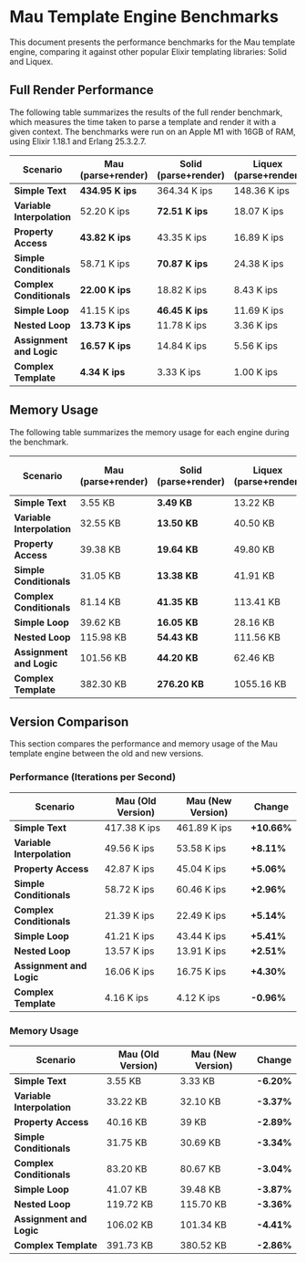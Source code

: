# Mau Template Engine Benchmarks

This document presents the performance benchmarks for the Mau template engine, comparing it against other popular Elixir templating libraries: Solid and Liquex.

## Full Render Performance

The following table summarizes the results of the full render benchmark, which measures the time taken to parse a template and render it with a given context. The benchmarks were run on an Apple M1 with 16GB of RAM, using Elixir 1.18.1 and Erlang 25.3.2.7.

| Scenario                 | Mau (parse+render) | Solid (parse+render) | Liquex (parse+render) | Winner |
| ------------------------ | ------------------ | -------------------- | --------------------- | ------ |
| **Simple Text**          | **434.95 K ips**   | 364.34 K ips         | 148.36 K ips          | **Mau**|
| **Variable Interpolation** | 52.20 K ips        | **72.51 K ips**      | 18.07 K ips           | **Solid**|
| **Property Access**      | **43.82 K ips**    | 43.35 K ips          | 16.89 K ips           | **Mau**|
| **Simple Conditionals**  | 58.71 K ips        | **70.87 K ips**      | 24.38 K ips           | **Solid**|
| **Complex Conditionals** | **22.00 K ips**    | 18.82 K ips          | 8.43 K ips            | **Mau**|
| **Simple Loop**          | 41.15 K ips        | **46.45 K ips**      | 11.69 K ips           | **Solid**|
| **Nested Loop**          | **13.73 K ips**    | 11.78 K ips          | 3.36 K ips            | **Mau**|
| **Assignment and Logic** | **16.57 K ips**    | 14.84 K ips          | 5.56 K ips            | **Mau**|
| **Complex Template**     | **4.34 K ips**     | 3.33 K ips           | 1.00 K ips            | **Mau**|

## Memory Usage

The following table summarizes the memory usage for each engine during the benchmark.

| Scenario                 | Mau (parse+render) | Solid (parse+render) | Liquex (parse+render) | Winner (Lowest Memory) |
| ------------------------ | ------------------ | -------------------- | --------------------- | ---------------------- |
| **Simple Text**          | 3.55 KB            | **3.49 KB**          | 13.22 KB              | **Solid**              |
| **Variable Interpolation** | 32.55 KB           | **13.50 KB**         | 40.50 KB              | **Solid**              |
| **Property Access**      | 39.38 KB           | **19.64 KB**         | 49.80 KB              | **Solid**              |
| **Simple Conditionals**  | 31.05 KB           | **13.38 KB**         | 41.91 KB              | **Solid**              |
| **Complex Conditionals** | 81.14 KB           | **41.35 KB**         | 113.41 KB             | **Solid**              |
| **Simple Loop**          | 39.62 KB           | **16.05 KB**         | 28.16 KB              | **Solid**              |
| **Nested Loop**          | 115.98 KB          | **54.43 KB**         | 111.56 KB             | **Solid**              |
| **Assignment and Logic** | 101.56 KB          | **44.20 KB**         | 62.46 KB              | **Solid**              |
| **Complex Template**     | 382.30 KB          | **276.20 KB**        | 1055.16 KB            | **Solid**              |

## Version Comparison

This section compares the performance and memory usage of the Mau template engine between the old and new versions.

### Performance (Iterations per Second)

| Scenario                 | Mau (Old Version) | Mau (New Version) | Change     |
| ------------------------ | ----------------- | ----------------- | ---------- |
| **Simple Text**          | 417.38 K ips      | 461.89 K ips      | **+10.66%** |
| **Variable Interpolation** | 49.56 K ips       | 53.58 K ips       | **+8.11%** |
| **Property Access**      | 42.87 K ips       | 45.04 K ips       | **+5.06%** |
| **Simple Conditionals**  | 58.72 K ips       | 60.46 K ips       | **+2.96%** |
| **Complex Conditionals** | 21.39 K ips       | 22.49 K ips       | **+5.14%** |
| **Simple Loop**          | 41.21 K ips       | 43.44 K ips       | **+5.41%** |
| **Nested Loop**          | 13.57 K ips       | 13.91 K ips       | **+2.51%** |
| **Assignment and Logic** | 16.06 K ips       | 16.75 K ips       | **+4.30%** |
| **Complex Template**     | 4.16 K ips        | 4.12 K ips        | **-0.96%** |

### Memory Usage

| Scenario                 | Mau (Old Version) | Mau (New Version) | Change     |
| ------------------------ | ----------------- | ----------------- | ---------- |
| **Simple Text**          | 3.55 KB           | 3.33 KB           | **-6.20%** |
| **Variable Interpolation** | 33.22 KB          | 32.10 KB          | **-3.37%** |
| **Property Access**      | 40.16 KB          | 39 KB             | **-2.89%** |
| **Simple Conditionals**  | 31.75 KB          | 30.69 KB          | **-3.34%** |
| **Complex Conditionals** | 83.20 KB          | 80.67 KB          | **-3.04%** |
| **Simple Loop**          | 41.07 KB          | 39.48 KB          | **-3.87%** |
| **Nested Loop**          | 119.72 KB         | 115.70 KB         | **-3.36%** |
| **Assignment and Logic** | 106.02 KB         | 101.34 KB         | **-4.41%** |
| **Complex Template**     | 391.73 KB         | 380.52 KB         | **-2.86%** |